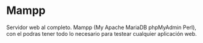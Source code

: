 # Mampp
Servidor web al completo. Mampp (My Apache MariaDB phpMyAdmin Perl), con el podras tener todo lo necesario para testear cualquier aplicación web.
